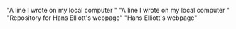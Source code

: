 "A line I wrote on my local computer  " 
"A line I wrote on my local computer  " 
"Repository for Hans Elliott's webpage" 
"Hans Elliott's webpage" 
